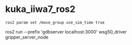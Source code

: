 # kuka_iiwa7_ros2
`ros2 param set /move_group use_sim_time true`

ros2 run  --prefix 'gdbserver localhost:3000' wsg50_driver gripper_server_node